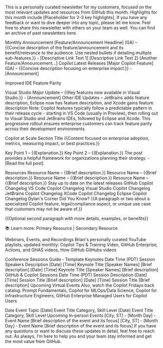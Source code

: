 This is a personally curated newsletter for my customers, focused on the most relevant updates and resources from GitHub this month. Highlights for this month include [Placeholder for 2-3 key highlights]. If you have any feedback or want to dive deeper into any topic, please let me know. Feel free to share this newsletter with others on your team as well. You can find an archive of past newsletters here.

Monthly Announcement
[Feature/Announcement Headline] (GA) – {{Concise description of the feature/announcement and its benefit/relevance to the audience. Use nested bullets if detailing multiple sub-features.}} - [Descriptive Link Text 1] [Descriptive Link Text 2]
[Another Feature/Announcement...]
Copilot
Latest Releases
[Major Copilot Feature] (GA) – {{Concise description focusing on enterprise impact.}} - [Announcement]

Improved IDE Feature Parity

Visual Studio Major Update – {{Key features now available in Visual Studio.}} - [Announcement]
Other IDE Updates – JetBrains adds feature description, Eclipse now has feature description, and Xcode gains feature description
Note: Copilot features typically follow a predictable pattern in their release cycle - starting in VS Code (usually in Preview), then rolling out to Visual Studio and JetBrains IDEs, followed by Eclipse and Xcode. This progressive rollout ensures enterprise customers can track feature parity across their development environments.

Copilot at Scale
Section Title
{{Content focused on enterprise adoption, metrics, measuring impact, or best practices.}}

Key Point 1 – {{Explanation.}}
Key Point 2 – {{Explanation.}}
The post provides a helpful framework for organizations planning their strategy. - [Read the full post]

Resources
Resource Name – {{Brief description.}}
Resource Name – {{Brief description.}}
Resource Name – {{Brief description.}}
Resource Name – {{Brief description.}}
Stay up to date on the latest releases
GitHub Copilot Changelog
VS Code Copilot Changelog
Visual Studio Copilot Changelog
JetBrains Copilot Changelog
XCode Copilot Changelog
Eclipse Copilot Changelog
Dylan's Corner
Did You Know?
{{A paragraph or two about a specialized Copilot feature, legal/compliance aspect, or unique use case that customers may not be aware of.}}

{{Optional second paragraph with more details, examples, or benefits}}

📚 Learn more: Primary Resource | Secondary Resource

Webinars, Events, and Recordings
Brian's personally curated YouTube playlists, updated monthly: Copilot Tips & Training Video, GitHub Enterprise, Actions, and GHAS videos, How GitHub GitHubs videos

Conference Sessions Guide - Template
Keynotes
Date	Time (PDT)	Session	Speakers	Description
[Date]	[Time]	Keynote Title	[Speaker Names]	[Brief description]
[Date]	[Time]	Keynote Title	[Speaker Names]	[Brief description]
GitHub & Copilot Sessions
Date	Time (PDT)	Session	Description
[Date]	[Time]	Session Title	[Brief description]
[Date]	[Time]	Session Title	[Brief description]
Upcoming Virtual Events
Also, watch the Copilot Fridays back catalog: Prompt Fundamentals, Copilot for MLOps/Data Science, Copilot for Infrastructure Engineers, GitHub Enterprise Managed Users for Copilot Users

Date	Event	Topic
[Date]	Event Title	Category, Skill Level
[Date]	Event Title	Category, Skill Level
Upcoming In-person Events
[City, ST] - [Month Day] - Event Name
[Brief description of the event and its focus]
[City, ST] - [Month Day] - Event Name
[Brief description of the event and its focus]
If you have any questions or want to discuss these updates in detail, feel free to reach out. As always, I’m here to help you and your team stay informed and get the most value from GitHub.